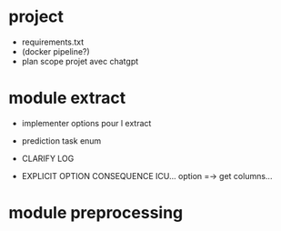# project
- requirements.txt
- (docker pipeline?)
- plan scope projet avec chatgpt


# module extract

- implementer options pour l extract

- prediction task enum

- CLARIFY LOG

- EXPLICIT OPTION CONSEQUENCE ICU... option =-> get columns...

# module preprocessing
